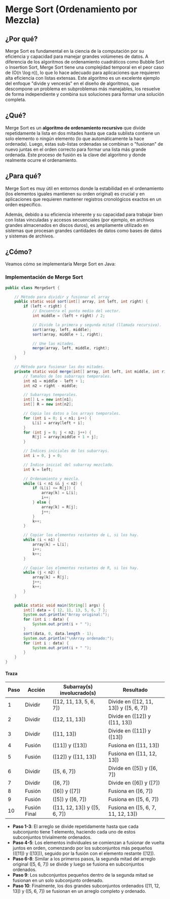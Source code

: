 # Merge Sort (Ordenamiento por Mezcla)

## ¿Por qué?

Merge Sort es fundamental en la ciencia de la computación por su eficiencia y capacidad para manejar grandes volúmenes de datos. A diferencia de los algoritmos de ordenamiento cuadráticos como Bubble Sort o Insertion Sort, Merge Sort tiene una complejidad temporal en el peor caso de \(O(n \log n)\), lo que lo hace adecuado para aplicaciones que requieren alta eficiencia con listas extensas. Este algoritmo es un excelente ejemplo del enfoque "divide y vencerás" en el diseño de algoritmos, que descompone un problema en subproblemas más manejables, los resuelve de forma independiente y combina sus soluciones para formar una solución completa.

## ¿Qué?

Merge Sort es un **algoritmo de ordenamiento recursivo** que divide repetidamente la lista en dos mitades hasta que cada sublista contiene un solo elemento o ningún elemento (lo que automáticamente la hace ordenada). Luego, estas sub-listas ordenadas se combinan o "fusionan" de nuevo juntas en el orden correcto para formar una lista más grande ordenada. Este proceso de fusión es la clave del algoritmo y donde realmente ocurre el ordenamiento.

## ¿Para qué?

Merge Sort es muy útil en entornos donde la estabilidad en el ordenamiento (los elementos iguales mantienen su orden original) es crucial y en aplicaciones que requieren mantener registros cronológicos exactos en un orden específico.

Además, debido a su eficiencia inherente y su capacidad para trabajar bien con listas vinculadas y accesos secuenciales (por ejemplo, en archivos grandes almacenados en discos duros), es ampliamente utilizado en sistemas que procesan grandes cantidades de datos como bases de datos y sistemas de archivos.

## ¿Cómo?

Veamos cómo se implementaría Merge Sort en Java:

### Implementación de Merge Sort

```java
public class MergeSort {

    // Método para dividir y fusionar el array
    public static void sort(int[] array, int left, int right) {
        if (left < right) {
            // Encuentra el punto medio del vector.
            int middle = (left + right) / 2;

            // Divide la primera y segunda mitad (llamada recursiva).
            sort(array, left, middle);
            sort(array, middle + 1, right);

            // Une las mitades.
            merge(array, left, middle, right);
        }
    }

    // Método para fusionar las dos mitades.
    private static void merge(int[] array, int left, int middle, int right) {
        // Tamaños de los subarrays temporales.
        int n1 = middle - left + 1;
        int n2 = right - middle;

        // Subarrays temporales.
        int[] L = new int[n1];
        int[] R = new int[n2];

        // Copia los datos a los arrays temporales.
        for (int i = 0; i < n1; i++) {
            L[i] = array[left + i];
        }
        for (int j = 0; j < n2; j++) {
            R[j] = array[middle + 1 + j];
        }

        // Índices iniciales de los subarrays.
        int i = 0, j = 0;

        // Índice inicial del subarray mezclado.
        int k = left;

        // Ordenamiento y mezcla.
        while (i < n1 && j < n2) {
            if (L[i] <= R[j]) {
                array[k] = L[i];
                i++;
            } else {
                array[k] = R[j];
                j++;
            }
            k++;
        }

        // Copiar los elementos restantes de L, si los hay.
        while (i < n1) {
            array[k] = L[i];
            i++;
            k++;
        }

        // Copiar los elementos restantes de R, si los hay.
        while (j < n2) {
            array[k] = R[j];
            j++;
            k++;
        }
    }

    public static void main(String[] args) {
        int[] data = { 12, 11, 13, 5, 6, 7 };
        System.out.println("Array original:");
        for (int i : data) {
            System.out.print(i + " ");
        }
        sort(data, 0, data.length - 1);
        System.out.println("\nArray ordenado:");
        for (int i : data) {
            System.out.print(i + " ");
        }
    }
}
```

#### Traza

|Paso|Acción|Subarray(s) involucrado(s)|Resultado|
|-|-|-|-|
|1|Dividir|\([12, 11, 13, 5, 6, 7]\)|Divide en \([12, 11, 13]\) y \([5, 6, 7]\)|
|2|Dividir|\([12, 11, 13]\)|Divide en \([12]\) y \([11, 13]\)|
|3|Dividir|\([11, 13]\)|Divide en \([11]\) y \([13]\)|
|4|Fusión|\([11]\) y \([13]\)|Fusiona en \([11, 13]\)|
|5|Fusión|\([12]\) y \([11, 13]\)|Fusiona en \([11, 12, 13]\)|
|6|Dividir|\([5, 6, 7]\)|Divide en \([5]\) y \([6, 7]\)|
|7|Dividir|\([6, 7]\)|Divide en \([6]\) y \([7]\)|
|8|Fusión|\([6]\) y \([7]\)|Fusiona en \([6, 7]\)|
|9|Fusión|\([5]\) y \([6, 7]\)|Fusiona en \([5, 6, 7]\)|
|10| Fusión Final|\([11, 12, 13]\) y \([5, 6, 7]\)|Fusiona en \([5, 6, 7, 11, 12, 13]\)|

- **Paso 1-3**: El arreglo se divide repetidamente hasta que cada subconjunto tiene 1 elemento, haciendo cada uno de estos subconjuntos trivialmente ordenados.
- **Paso 4-5**: Los elementos individuales se comienzan a fusionar de vuelta juntos en orden, comenzando por los subconjuntos más pequeños (\([11]\) y \([13]\)), seguido por la fusión con el elemento restante \([12]\).
- **Paso 6-8**: Similar a los primeros pasos, la segunda mitad del arreglo original \([5, 6, 7]\) se divide y luego se fusiona en subconjuntos ordenados.
- **Paso 9**: Los subconjuntos pequeños dentro de la segunda mitad se fusionan en un solo subconjunto ordenado.
- **Paso 10**: Finalmente, los dos grandes subconjuntos ordenados \([11, 12, 13]\) y \([5, 6, 7]\) se fusionan en un arreglo completo y ordenado.
